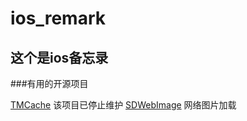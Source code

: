 # ios_remark
## 这个是ios备忘录

###有用的开源项目

[TMCache](https://github.com/tumblr/TMCache) 该项目已停止维护
[SDWebImage](https://github.com/rs/SDWebImage) 网络图片加载
